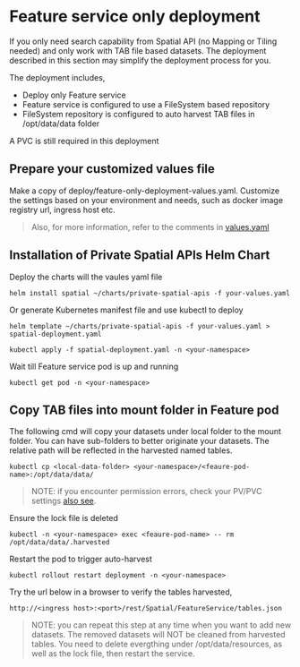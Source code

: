 # Feature service only deployment

If you only need search capability from Spatial API (no Mapping or Tiling needed) and only work with TAB file based datasets. The deployment described in this section may simplify the deployment process for you.

The deployment includes,

* Deploy only Feature service
* Feature service is configured to use a FileSystem based repository
* FileSystem repository is configured to auto harvest TAB files in /opt/data/data folder

A PVC is still required in this deployment

## Prepare your customized values file
Make a copy of deploy/feature-only-deployment-values.yaml. Customize the settings based on your environment and needs, such as docker image registry url, ingress host etc.

> Also, for more information, refer to the comments in [values.yaml](../../charts/private-spatial-apis/values.yaml)

## Installation of Private Spatial APIs Helm Chart
Deploy the charts will the vaules yaml file

```
helm install spatial ~/charts/private-spatial-apis -f your-values.yaml
```

Or generate Kubernetes manifest file and use kubectl to deploy

```
helm template ~/charts/private-spatial-apis -f your-values.yaml > spatial-deployment.yaml
```

```
kubectl apply -f spatial-deployment.yaml -n <your-namespace>
```

Wait till Feature service pod is up and running
```
kubectl get pod -n <your-namespace>
```

## Copy TAB files into mount folder in Feature pod

The following cmd will copy your datasets under local folder to the mount folder. You can have sub-folders to better originate your datasets. The relative path will be reflected in the harvested named tables.

```
kubectl cp <local-data-folder> <your-namespace>/<feaure-pod-name>:/opt/data/data/
```

> NOTE: if you encounter permission errors, check your PV/PVC settings [also see](https://kubernetes-csi.github.io/docs/support-fsgroup.html).

Ensure the lock file is deleted
```
kubectl -n <your-namespace> exec <feaure-pod-name> -- rm /opt/data/data/.harvested
```

Restart the pod to trigger auto-harvest
```
kubectl rollout restart deployment -n <your-namespace>
```

Try the url below in a browser to verify the tables harvested,
```
http://<ingress host>:<port>/rest/Spatial/FeatureService/tables.json
```

> NOTE: you can repeat this step at any time when you want to add new datasets. The removed datasets will NOT be cleaned from harvested tables. You need to delete evergthing under /opt/data/resources, as well as the lock file, then restart the service.



